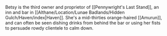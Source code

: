 Betsy is the third owner and proprietor of [[Pennywright's Last Stand]], an inn and bar in [[Althane/Location/Lunae Badlands/Hidden Gulch/Haven/index|Haven]]. She's a mid-thirties orange-haired [[Amurun]], and can often be seen dishing drinks from behind the bar or using her fists to persuade rowdy clientele to calm down.
